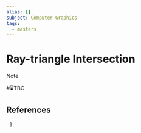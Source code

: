 ```yaml
---
alias: []
subject: Computer Graphics
tags:
  - masters
---
```

# Ray-triangle Intersection

>[!note]
> #⌛TBC 

## References
1. 